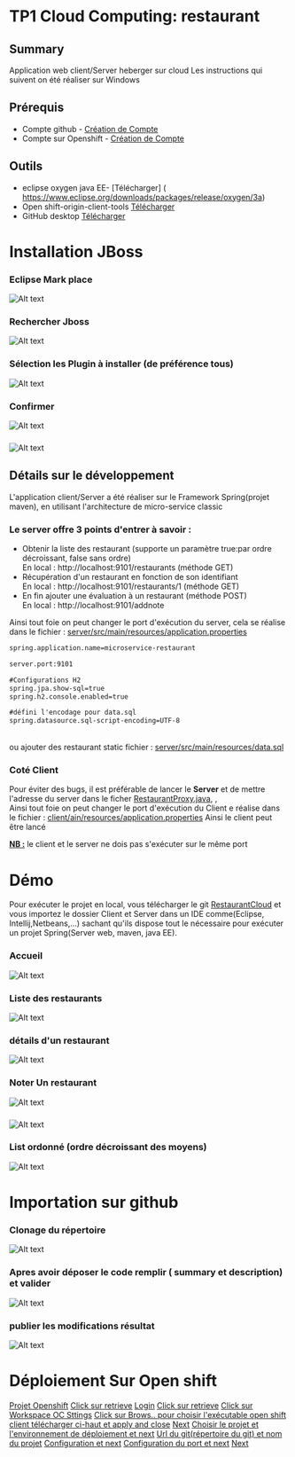 # TP1 Cloud Computing: restaurant


## Summary
Application web client/Server heberger sur cloud
Les instructions qui suivent on été réaliser sur Windows 
## Prérequis 
* Compte github - [Création de Compte](https://github.com)
* Compte sur Openshift - [Création de Compte](https://manage.openshift.com)

## Outils 

* eclipse oxygen java EE- [Télécharger] ( https://www.eclipse.org/downloads/packages/release/oxygen/3a)
* Open shift-origin-client-tools [Télécharger](https://github.com/openshift/origin/releases)
* GitHub desktop [Télécharger]()
# Installation JBoss

 ### Eclipse Mark place
 ![Alt text](https://github.com/karimouseyni/RestaurantCloud/blob/master/img/jboss1.png)
 ### Rechercher Jboss
 ![Alt text](https://github.com/karimouseyni/RestaurantCloud/blob/master/img/jboss2.png)
 ### Sélection les Plugin à installer (de préférence tous)
 ![Alt text](https://github.com/karimouseyni/RestaurantCloud/blob/master/img/jboss3.png)
 ### Confirmer
 ![Alt text](https://github.com/karimouseyni/RestaurantCloud/blob/master/img/jboss4.png)
 ### 
 ![Alt text](https://github.com/karimouseyni/RestaurantCloud/blob/master/img/joss5.png)
 
## Détails sur le développement
L'application client/Server a été réaliser sur le Framework Spring(projet maven), en utilisant l'architecture de micro-service classic <br>
### Le server offre 3 points d'entrer à savoir :
- Obtenir la liste des restaurant (supporte un paramètre true:par ordre décroissant, false sans ordre) <br>
  En local : http://localhost:9101/restaurants (méthode GET)
- Récupération d'un restaurant en fonction de son identifiant <br> 
  En local : http://localhost:9101/restaurants/1  (méthode GET)
- En fin ajouter une évaluation à un restaurant (méthode POST)<br>
 En local : http://localhost:9101/addnote<br>
 
 Ainsi tout foie on peut changer le port d'exécution du server, cela se réalise dans le fichier : [server/src/main/resources/application.properties](https://github.com/karimouseyni/RestaurantCloud/blob/master/server/src/main/resources/application.properties)
```xml
spring.application.name=microservice-restaurant

server.port:9101

#Configurations H2
spring.jpa.show-sql=true
spring.h2.console.enabled=true

#défini l'encodage pour data.sql
spring.datasource.sql-script-encoding=UTF-8
 ```

 <br> ou ajouter des restaurant static fichier : [server/src/main/resources/data.sql](https://github.com/karimouseyni/RestaurantCloud/blob/master/server/src/main/resources/data.sql)
### Coté Client 
Pour éviter des bugs, il est préférable de lancer le <b>Server</b> et de mettre l'adresse du server dans le ficher [RestaurantProxy.java](https://github.com/karimouseyni/RestaurantCloud/blob/master/client/src/main/java/com/clientui/proxies/RestaurantProxy.java),
,<br>
Ainsi tout foie on peut changer le port d'exécution du Client e réalise dans le fichier :
 [client/ain/resources/application.properties](https://github.com/karimouseyni/RestaurantCloud/blob/master/client/src/main/resources/application.properties)
Ainsi le client peut être lancé 

<U><b>NB :</b></U> le client et le server ne dois pas s'exécuter sur le même port

# Démo
Pour exécuter le projet en local, vous télécharger le git [RestaurantCloud]() et vous importez le dossier Client et Server dans un IDE comme(Eclipse, Intellij,Netbeans,...) sachant qu'ils dispose tout le nécessaire pour exécuter un projet Spring(Server web, maven, java EE).

 ### Accueil 
 ![Alt text](https://github.com/karimouseyni/RestaurantCloud/blob/master/img/demo1.PNG)
### Liste des restaurants  
 ![Alt text](https://github.com/karimouseyni/RestaurantCloud/blob/master/img/demo2.PNG)
 ### détails d'un restaurant 
 ![Alt text](https://github.com/karimouseyni/RestaurantCloud/blob/master/img/demo3.PNG)
 ### Noter Un restaurant 
 ![Alt text](https://github.com/karimouseyni/RestaurantCloud/blob/master/img/demo4.PNG)
 ###  
 ![Alt text](https://github.com/karimouseyni/RestaurantCloud/blob/master/img/demo5.PNG)
 ### List ordonné (ordre décroissant des moyens) 
 ![Alt text](https://github.com/karimouseyni/RestaurantCloud/blob/master/img/demo7.PNG)

# Importation sur github
 ### Clonage du répertoire
 ![Alt text](https://github.com/karimouseyni/RestaurantCloud/blob/master/img/cole1.PNG)
 ### Apres avoir déposer le code remplir ( summary et description)  et valider
 ![Alt text](https://github.com/karimouseyni/RestaurantCloud/blob/master/img/clone2.PNG)
 ### publier les modifications résultat
 ![Alt text](https://github.com/karimouseyni/RestaurantCloud/blob/master/img/clon3.PNG)

# Déploiement Sur Open shift
[Projet Openshift](https://github.com/karimouseyni/RestaurantCloud/blob/master/img/projet1.PNG)
[Click sur retrieve](https://github.com/karimouseyni/RestaurantCloud/blob/master/img/projet6.PNG)
[Login](https://github.com/karimouseyni/RestaurantCloud/blob/master/img/projet2.PNG)
[Click sur retrieve](https://github.com/karimouseyni/RestaurantCloud/blob/master/img/projet3.PNG)
[Click sur Workspace OC Sttings](https://github.com/karimouseyni/RestaurantCloud/blob/master/img/projet6.PNG)
[Click sur Brows.. pour choisir l'exécutable open shift client télécharger ci-haut et apply and close](https://github.com/karimouseyni/RestaurantCloud/blob/master/img/projet4.PNG)
[Next](https://github.com/karimouseyni/RestaurantCloud/blob/master/img/projet6.PNG)
[Choisir le projet et l'environnement de déploiement et next](https://github.com/karimouseyni/RestaurantCloud/blob/master/img/projet7.PNG)
[Url du git(répertoire du git) et nom du projet](https://github.com/karimouseyni/RestaurantCloud/blob/master/img/projet8.PNG)
[Configuration et next](https://github.com/karimouseyni/RestaurantCloud/blob/master/img/projet9.PNG)
[Configuration du port et next](https://github.com/karimouseyni/RestaurantCloud/blob/master/img/projet10.PNG)
[Next](https://github.com/karimouseyni/RestaurantCloud/blob/master/img/projet10.PNG)

